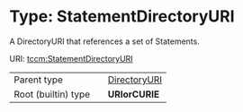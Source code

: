 
# Type: StatementDirectoryURI


A DirectoryURI that references a set of Statements.

URI: [tccm:StatementDirectoryURI](https://hotecosystem.org/tccm/StatementDirectoryURI)

|  |  |  |
| --- | --- | --- |
| Parent type | | [DirectoryURI](types/DirectoryURI.md) |
| Root (builtin) type | | **URIorCURIE** |
